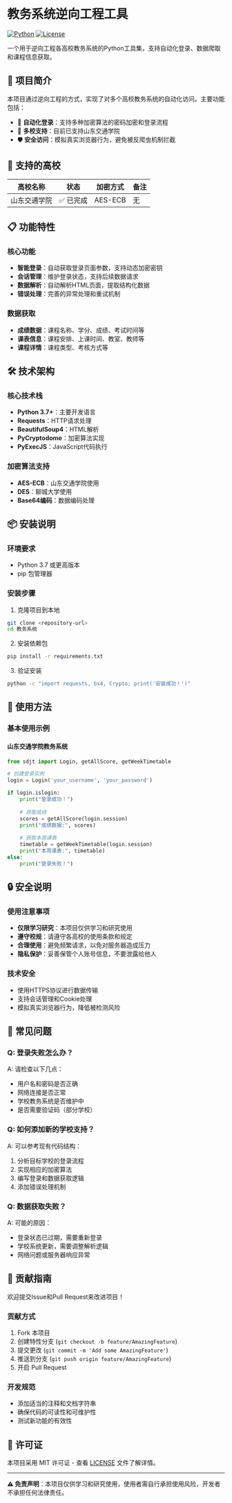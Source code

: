 # 教务系统逆向工程工具

[![Python](https://img.shields.io/badge/Python-3.7+-blue.svg)](https://www.python.org/downloads/)
[![License](https://img.shields.io/badge/License-MIT-green.svg)](LICENSE)

一个用于逆向工程各高校教务系统的Python工具集，支持自动化登录、数据爬取和课程信息获取。

## 🎯 项目简介

本项目通过逆向工程的方式，实现了对多个高校教务系统的自动化访问。主要功能包括：

- 🔐 **自动化登录**：支持多种加密算法的密码加密和登录流程
- 🏫 **多校支持**：目前已支持山东交通学院
- 🛡️ **安全访问**：模拟真实浏览器行为，避免被反爬虫机制拦截

## 🚀 支持的高校

| 高校名称 | 状态 | 加密方式 | 备注 |
|---------|------|----------|------|
| 山东交通学院 | ✅ 已完成 | AES-ECB | 无 |

## 📋 功能特性

### 核心功能
- **智能登录**：自动获取登录页面参数，支持动态加密密钥
- **会话管理**：维护登录状态，支持后续数据请求
- **数据解析**：自动解析HTML页面，提取结构化数据
- **错误处理**：完善的异常处理和重试机制

### 数据获取
- **成绩数据**：课程名称、学分、成绩、考试时间等
- **课表信息**：课程安排、上课时间、教室、教师等
- **课程详情**：课程类型、考核方式等

## 🛠️ 技术架构

### 核心技术栈
- **Python 3.7+**：主要开发语言
- **Requests**：HTTP请求处理
- **BeautifulSoup4**：HTML解析
- **PyCryptodome**：加密算法实现
- **PyExecJS**：JavaScript代码执行

### 加密算法支持
- **AES-ECB**：山东交通学院使用
- **DES**：聊城大学使用
- **Base64编码**：数据编码处理

## 📦 安装说明

### 环境要求
- Python 3.7 或更高版本
- pip 包管理器

### 安装步骤

1. 克隆项目到本地
```bash
git clone <repository-url>
cd 教务系统
```

2. 安装依赖包
```bash
pip install -r requirements.txt
```

3. 验证安装
```bash
python -c "import requests, bs4, Crypto; print('安装成功！')"
```

## 🔧 使用方法

### 基本使用示例

#### 山东交通学院教务系统

```python
from sdjt import Login, getAllScore, getWeekTimetable

# 创建登录实例
login = Login('your_username', 'your_password')

if login.islogin:
    print("登录成功！")
    
    # 获取成绩
    scores = getAllScore(login.session)
    print("成绩数据:", scores)
    
    # 获取本周课表
    timetable = getWeekTimetable(login.session)
    print("本周课表:", timetable)
else:
    print("登录失败！")
```



## 🔒 安全说明

### 使用注意事项
- **仅限学习研究**：本项目仅供学习和研究使用
- **遵守校规**：请遵守各高校的使用条款和规定
- **合理使用**：避免频繁请求，以免对服务器造成压力
- **隐私保护**：妥善保管个人账号信息，不要泄露给他人

### 技术安全
- 使用HTTPS协议进行数据传输
- 支持会话管理和Cookie处理
- 模拟真实浏览器行为，降低被检测风险

## 🐛 常见问题

### Q: 登录失败怎么办？
A: 请检查以下几点：
- 用户名和密码是否正确
- 网络连接是否正常
- 学校教务系统是否维护中
- 是否需要验证码（部分学校）

### Q: 如何添加新的学校支持？
A: 可以参考现有代码结构：
1. 分析目标学校的登录流程
2. 实现相应的加密算法
3. 编写登录和数据获取逻辑
4. 添加错误处理机制

### Q: 数据获取失败？
A: 可能的原因：
- 登录状态已过期，需要重新登录
- 学校系统更新，需要调整解析逻辑
- 网络问题或服务器响应异常

## 🤝 贡献指南

欢迎提交Issue和Pull Request来改进项目！

### 贡献方式
1. Fork 本项目
2. 创建特性分支 (`git checkout -b feature/AmazingFeature`)
3. 提交更改 (`git commit -m 'Add some AmazingFeature'`)
4. 推送到分支 (`git push origin feature/AmazingFeature`)
5. 开启 Pull Request

### 开发规范
- 添加适当的注释和文档字符串
- 确保代码的可读性和可维护性
- 测试新功能的有效性

## 📄 许可证

本项目采用 MIT 许可证 - 查看 [LICENSE](LICENSE) 文件了解详情。


---

**⚠️ 免责声明**：本项目仅供学习和研究使用，使用者需自行承担使用风险，开发者不承担任何法律责任。
